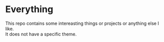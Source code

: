 # Everything
This repo contains some intereasting things or projects or anything else I like. 
<br>It does not have a specific theme.
